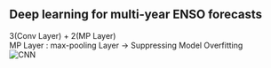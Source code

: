 ## Deep learning for multi-year ENSO forecasts

3(Conv Layer) + 2(MP Layer)  
MP Layer : max-pooling Layer → Suppressing Model Overfitting  
![CNN](‪/path/Image/CNN_forecasts.PNG)
